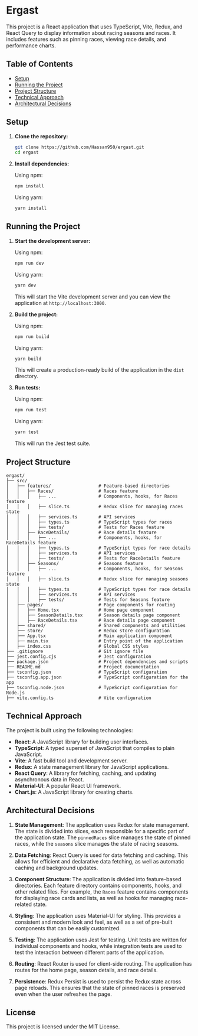 # Ergast

This project is a React application that uses TypeScript, Vite, Redux, and React Query to display information about racing seasons and races. It includes features such as pinning races, viewing race details, and performance charts.

## Table of Contents

- [Setup](#setup)
- [Running the Project](#running-the-project)
- [Project Structure](#project-structure)
- [Technical Approach](#technical-approach)
- [Architectural Decisions](#architectural-decisions)

## Setup

1. **Clone the repository:**

   ```sh
   git clone https://github.com/Hassan950/ergast.git
   cd ergast
   ```

2. **Install dependencies:**

   Using npm:

   ```sh
   npm install
   ```

   Using yarn:

   ```sh
   yarn install
   ```

## Running the Project

1. **Start the development server:**

   Using npm:

   ```sh
   npm run dev
   ```

   Using yarn:

   ```sh
   yarn dev
   ```

   This will start the Vite development server and you can view the application at `http://localhost:3000`.

2. **Build the project:**

   Using npm:

   ```sh
   npm run build
   ```

   Using yarn:

   ```sh
   yarn build
   ```

   This will create a production-ready build of the application in the `dist` directory.

3. **Run tests:**

   Using npm:

   ```sh
   npm run test
   ```

   Using yarn:

   ```sh
   yarn test
   ```

   This will run the Jest test suite.

## Project Structure

```
ergast/
├── src/
│   ├── features/                  # Feature-based directories
│   │   ├── Races/                 # Races feature
│   │   │   ├── ...                # Components, hooks, for Races feature
│   │   │   ├── slice.ts           # Redux slice for managing races state
│   │   │   ├── services.ts        # API services
│   │   │   ├── types.ts           # TypeScript types for races
│   │   │   ├── tests/             # Tests for Races feature
│   │   ├── RaceDetails/           # Race details feature
│   │   │   ├── ...                # Components, hooks, for RaceDetails feature
│   │   │   ├── types.ts           # TypeScript types for race details
│   │   │   ├── services.ts        # API services
│   │   │   ├── tests/             # Tests for RaceDetails feature
│   │   ├── Seasons/               # Seasons feature
│   │   │   ├── ...                # Components, hooks, for Seasons feature
│   │   │   ├── slice.ts           # Redux slice for managing seasons state
│   │   │   ├── types.ts           # TypeScript types for race details
│   │   │   ├── services.ts        # API services
│   │   │   ├── tests/             # Tests for Seasons feature
│   ├── pages/                     # Page components for routing
│   │   ├── Home.tsx               # Home page component
│   │   ├── SeasonDetails.tsx      # Season details page component
│   │   ├── RaceDetails.tsx        # Race details page component
│   ├── shared/                    # Shared components and utilities
│   ├── store/                     # Redux store configuration
│   ├── App.tsx                    # Main application component
│   ├── main.tsx                   # Entry point of the application
│   ├── index.css                  # Global CSS styles
├── .gitignore                     # Git ignore file
├── jest.config.cjs                # Jest configuration
├── package.json                   # Project dependencies and scripts
├── README.md                      # Project documentation
├── tsconfig.json                  # TypeScript configuration
├── tsconfig.app.json              # TypeScript configuration for the app
├── tsconfig.node.json             # TypeScript configuration for Node.js
├── vite.config.ts                 # Vite configuration
```

## Technical Approach

The project is built using the following technologies:

- **React**: A JavaScript library for building user interfaces.
- **TypeScript**: A typed superset of JavaScript that compiles to plain JavaScript.
- **Vite**: A fast build tool and development server.
- **Redux**: A state management library for JavaScript applications.
- **React Query**: A library for fetching, caching, and updating asynchronous data in React.
- **Material-UI**: A popular React UI framework.
- **Chart.js**: A JavaScript library for creating charts.

## Architectural Decisions

1. **State Management**: The application uses Redux for state management. The state is divided into slices, each responsible for a specific part of the application state. The `pinnedRaces` slice manages the state of pinned races, while the `seasons` slice manages the state of racing seasons.

2. **Data Fetching**: React Query is used for data fetching and caching. This allows for efficient and declarative data fetching, as well as automatic caching and background updates.

3. **Component Structure**: The application is divided into feature-based directories. Each feature directory contains components, hooks, and other related files. For example, the `Races` feature contains components for displaying race cards and lists, as well as hooks for managing race-related state.

4. **Styling**: The application uses Material-UI for styling. This provides a consistent and modern look and feel, as well as a set of pre-built components that can be easily customized.

5. **Testing**: The application uses Jest for testing. Unit tests are written for individual components and hooks, while integration tests are used to test the interaction between different parts of the application.

6. **Routing**: React Router is used for client-side routing. The application has routes for the home page, season details, and race details.

7. **Persistence**: Redux Persist is used to persist the Redux state across page reloads. This ensures that the state of pinned races is preserved even when the user refreshes the page.

## License

This project is licensed under the MIT License.
